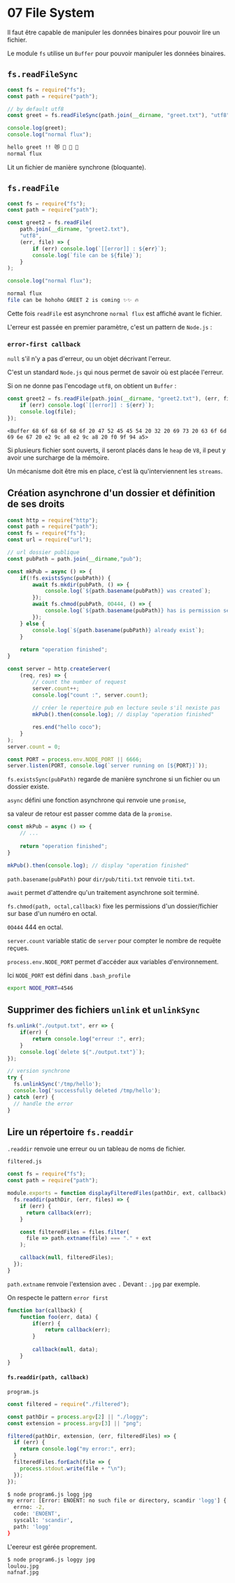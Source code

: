 # 07 File System

Il faut être capable de manipuler les données binaires pour pouvoir lire un fichier.

Le module `fs` utilise un `Buffer` pour pouvoir manipuler les données binaires.

## `fs.readFileSync`

```js
const fs = require("fs");
const path = require("path");

// by default utf8
const greet = fs.readFileSync(path.join(__dirname, "greet.txt"), "utf8"); 

console.log(greet);
console.log("normal flux");
```

```bash
hello greet !! 😻 🐾 🐾 🐾
normal flux
```

Lit un fichier de manière synchrone (bloquante).

## `fs.readFile`

```js
const fs = require("fs");
const path = require("path");

const greet2 = fs.readFile(
    path.join(__dirname, "greet2.txt"),
    "utf8",
    (err, file) => {
        if (err) console.log(`[[error]] : ${err}`);
        console.log(`file can be ${file}`);
    }
);

console.log("normal flux");
```

```bash
normal flux
file can be hohoho GREET 2 is coming ✨✨ 🔥
```

Cette fois `readFile` est asynchrone `normal flux` est affiché avant le fichier.

L'erreur est passée en premier paramètre, c'est un pattern de `Node.js` :

### `error-first callback`

`null` s'il n'y a pas d'erreur, ou un objet décrivant l'erreur.

C'est un standard `Node.js` qui nous permet de savoir où est placée l'erreur.

Si on ne donne pas l'encodage `utf8`, on obtient un `Buffer` :

```js
const greet2 = fs.readFile(path.join(__dirname, "greet2.txt"), (err, file) => {
    if (err) console.log(`[[error]] : ${err}`);
    console.log(file);
});
```

```
<Buffer 68 6f 68 6f 68 6f 20 47 52 45 45 54 20 32 20 69 73 20 63 6f 6d 69 6e 67 20 e2 9c a8 e2 9c a8 20 f0 9f 94 a5>
```

Si plusieurs fichier sont ouverts, il seront placés dans le `heap` de `V8`, il peut y avoir une surcharge de la mémoire.

Un mécanisme doit être mis en place, c'est là qu'interviennent les `streams`.

## Création asynchrone d'un dossier et définition de ses droits

```js
const http = require("http");
const path = require("path");
const fs = require("fs");
const url = require("url");

// url dossier publique
const pubPath = path.join(__dirname,"pub");

const mkPub = async () => {
    if(!fs.existsSync(pubPath)) {
        await fs.mkdir(pubPath, () => {
            console.log(`${path.basename(pubPath)} was created`);
        });
        await fs.chmod(pubPath, 0O444, () => {
            console.log(`${path.basename(pubPath)} has is permission setted to 444`);
        });
    } else {
        console.log(`${path.basename(pubPath)} already exist`);
    }
    
    return "operation finished";
}

const server = http.createServer(
    (req, res) => {
        // count the number of request
        server.count++;
        console.log("count :", server.count);
        
		// créer le repertoire pub en lecture seule s'il nexiste pas
        mkPub().then(console.log); // display "operation finished"

        res.end("hello coco");
    }
);
server.count = 0;

const PORT = process.env.NODE_PORT || 6666;
server.listen(PORT, console.log(`server running on [${PORT}]`));
```

`fs.existsSync(pubPath)` regarde de manière synchrone si un fichier ou un dossier existe.

`async` défini une fonction asynchrone qui renvoie une `promise`, 

sa valeur de retour est passer comme data de la `promise`.

```js
const mkPub = async () => {
    // ...
    
    return "operation finished";
}

mkPub().then(console.log); // display "operation finished"
```



`path.basename(pubPath)` pour `dir/pub/titi.txt` renvoie `titi.txt`.

`await` permet d'attendre qu'un traitement asynchrone soit terminé.

`fs.chmod(path, octal,callback)` fixe les permissions d'un dossier/fichier sur base d'un numéro en octal.

`0O444` 444 en octal.

`server.count` variable static de `server` pour compter le nombre de requête reçues.

`process.env.NODE_PORT` permet d'accéder aux variables d'environnement.

Ici `NODE_PORT` est défini dans `.bash_profile`

```bash
export NODE_PORT=4546
```

## Supprimer des fichiers `unlink` et `unlinkSync`

```js
fs.unlink("./output.txt", err => {
    if(err) {
        return console.log("erreur :", err);
    }
    console.log(`delete ${"./output.txt"}`);    
});

// version synchrone
try {
  fs.unlinkSync('/tmp/hello');
  console.log('successfully deleted /tmp/hello');
} catch (err) {
  // handle the error
}
```



## Lire un répertoire `fs.readdir`

`.readdir` renvoie une erreur ou un tableau de noms de fichier.

`filtered.js`

```js
const fs = require("fs");
const path = require("path");

module.exports = function displayFilteredFiles(pathDir, ext, callback) {
  fs.readdir(pathDir, (err, files) => {
    if (err) {
      return callback(err);
    }

    const filteredFiles = files.filter(
      file => path.extname(file) === "." + ext
    );

    callback(null, filteredFiles);
  });
}
```

`path.extname` renvoie l'extension avec `.` Devant : `.jpg` par exemple.

On respecte le pattern `error first`

```js
function bar(callback) {
    function foo(err, data) {
        if(err) {
            return callback(err);
        }
        
        callback(null, data);
    }
}
```

#### `fs.readdir(path, callback)`

`program.js`

```js
const filtered = require("./filtered");

const pathDir = process.argv[2] || "./loggy";
const extension = process.argv[3] || "png";

filtered(pathDir, extension, (err, filteredFiles) => {
  if (err) {
    return console.log("my error:", err);
  }
  filteredFiles.forEach(file => {
    process.stdout.write(file + "\n");
  });
});
```

```bash
$ node program6.js logg jpg
my error: [Error: ENOENT: no such file or directory, scandir 'logg'] {
  errno: -2,
  code: 'ENOENT',
  syscall: 'scandir',
  path: 'logg'
}
```

L'eereur est gérée proprement.

```bash
$ node program6.js loggy jpg
loulou.jpg
nafnaf.jpg
```

